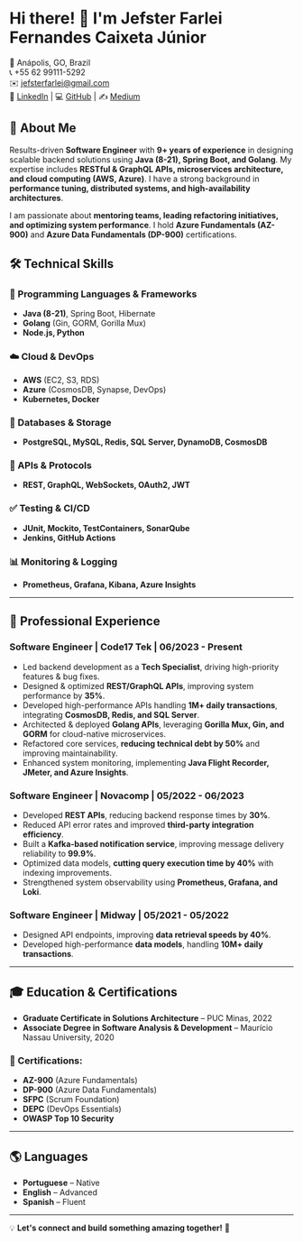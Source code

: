 # Hi there! 👋 I'm Jefster Farlei Fernandes Caixeta Júnior

📍 Anápolis, GO, Brazil  
📞 +55 62 99111-5292  
✉️ jefsterfarlei@gmail.com  
🔗 [LinkedIn](#) | 💻 [GitHub](#) | ✍️ [Medium](#)

## 🚀 About Me
Results-driven **Software Engineer** with **9+ years of experience** in designing scalable backend solutions using **Java (8-21), Spring Boot, and Golang**. My expertise includes **RESTful & GraphQL APIs, microservices architecture, and cloud computing (AWS, Azure)**. I have a strong background in **performance tuning, distributed systems, and high-availability architectures**.

I am passionate about **mentoring teams, leading refactoring initiatives, and optimizing system performance**. I hold **Azure Fundamentals (AZ-900)** and **Azure Data Fundamentals (DP-900)** certifications.

## 🛠️ Technical Skills

### 🔹 Programming Languages & Frameworks
- **Java (8-21)**, Spring Boot, Hibernate
- **Golang** (Gin, GORM, Gorilla Mux)
- **Node.js, Python**

### ☁️ Cloud & DevOps
- **AWS** (EC2, S3, RDS)
- **Azure** (CosmosDB, Synapse, DevOps)
- **Kubernetes, Docker**

### 💾 Databases & Storage
- **PostgreSQL, MySQL, Redis, SQL Server, DynamoDB, CosmosDB**

### 🔗 APIs & Protocols
- **REST, GraphQL, WebSockets, OAuth2, JWT**

### ✅ Testing & CI/CD
- **JUnit, Mockito, TestContainers, SonarQube**
- **Jenkins, GitHub Actions**

### 📊 Monitoring & Logging
- **Prometheus, Grafana, Kibana, Azure Insights**

---

## 💼 Professional Experience

### **Software Engineer | Code17 Tek | 06/2023 - Present**
- Led backend development as a **Tech Specialist**, driving high-priority features & bug fixes.
- Designed & optimized **REST/GraphQL APIs**, improving system performance by **35%**.
- Developed high-performance APIs handling **1M+ daily transactions**, integrating **CosmosDB, Redis, and SQL Server**.
- Architected & deployed **Golang APIs**, leveraging **Gorilla Mux, Gin, and GORM** for cloud-native microservices.
- Refactored core services, **reducing technical debt by 50%** and improving maintainability.
- Enhanced system monitoring, implementing **Java Flight Recorder, JMeter, and Azure Insights**.

### **Software Engineer | Novacomp | 05/2022 - 06/2023**
- Developed **REST APIs**, reducing backend response times by **30%**.
- Reduced API error rates and improved **third-party integration efficiency**.
- Built a **Kafka-based notification service**, improving message delivery reliability to **99.9%**.
- Optimized data models, **cutting query execution time by 40%** with indexing improvements.
- Strengthened system observability using **Prometheus, Grafana, and Loki**.

### **Software Engineer | Midway | 05/2021 - 05/2022**
- Designed API endpoints, improving **data retrieval speeds by 40%**.
- Developed high-performance **data models**, handling **10M+ daily transactions**.

---

## 🎓 Education & Certifications
- **Graduate Certificate in Solutions Architecture** – PUC Minas, 2022
- **Associate Degree in Software Analysis & Development** – Maurício Nassau University, 2020

### 📜 Certifications:
- **AZ-900** (Azure Fundamentals)
- **DP-900** (Azure Data Fundamentals)
- **SFPC** (Scrum Foundation)
- **DEPC** (DevOps Essentials)
- **OWASP Top 10 Security**

---

## 🌎 Languages
- **Portuguese** – Native
- **English** – Advanced
- **Spanish** – Fluent

---

💡 **Let's connect and build something amazing together!** 🚀
